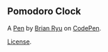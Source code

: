 Pomodoro Clock
--------------


A [Pen](https://codepen.io/heesup-ryu/pen/PKqGEb) by [Brian Ryu](https://codepen.io/heesup-ryu) on [CodePen](https://codepen.io).

[License](https://codepen.io/heesup-ryu/pen/PKqGEb/license).